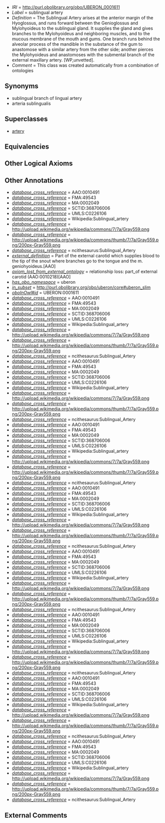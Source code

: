  * *IRI* = http://purl.obolibrary.org/obo/UBERON_0001611
 * *Label* = sublingual artery
 * *Definition* = The Sublingual Artery arises at the anterior margin of the Hyoglossus, and runs forward between the Genioglossus and Mylohyoideus to the sublingual gland. It supplies the gland and gives branches to the Mylohyoideus and neighboring muscles, and to the mucous membrane of the mouth and gums. One branch runs behind the alveolar process of the mandible in the substance of the gum to anastomose with a similar artery from the other side; another pierces the Mylohyoideus and anastomoses with the submental branch of the external maxillary artery. [WP,unvetted].
 * *Comment* = This class was created automatically from a combination of ontologies

## Synonyms

 * sublingual branch of lingual artery
 * arteria sublingualis

## Superclasses

 * [artery](../../UBERON/37/UBERON_0001637.md)

## Equivalencies


## Other Logical Axioms


## Other Annotations

 * *[database_cross_reference](../../ef/oboInOwl#hasDbXref.md)* = AAO:0010491
 * *[database_cross_reference](../../ef/oboInOwl#hasDbXref.md)* = FMA:49543
 * *[database_cross_reference](../../ef/oboInOwl#hasDbXref.md)* = MA:0002049
 * *[database_cross_reference](../../ef/oboInOwl#hasDbXref.md)* = SCTID:368706006
 * *[database_cross_reference](../../ef/oboInOwl#hasDbXref.md)* = UMLS:C0226106
 * *[database_cross_reference](../../ef/oboInOwl#hasDbXref.md)* = Wikipedia:Sublingual_artery
 * *[database_cross_reference](../../ef/oboInOwl#hasDbXref.md)* = http://upload.wikimedia.org/wikipedia/commons/7/7a/Gray559.png
 * *[database_cross_reference](../../ef/oboInOwl#hasDbXref.md)* = http://upload.wikimedia.org/wikipedia/commons/thumb/7/7a/Gray559.png/200px-Gray559.png
 * *[database_cross_reference](../../ef/oboInOwl#hasDbXref.md)* = ncithesaurus:Sublingual_Artery
 * *[external_definition](../../UBPROP/01/UBPROP_0000001.md)* = Part of the external carotid which supplies blood to the tip of the snout where branches go to the tongue and the m. geniohyoideus.[AAO]
 * *[axiom_lost_from_external_ontology](../../UBPROP/02/UBPROP_0000002.md)* = relationship loss: part_of external carotid (AAO:0010218)[AAO]
 * *[has_obo_namespace](../../ce/oboInOwl#hasOBONamespace.md)* = uberon
 * *[in_subset](../../et/oboInOwl#inSubset.md)* = http://purl.obolibrary.org/obo/uberon/core#uberon_slim
 * *[oboInOwl#id](../../id/oboInOwl#id.md)* = UBERON:0001611
 * *[database_cross_reference](../../ef/oboInOwl#hasDbXref.md)* = AAO:0010491
 * *[database_cross_reference](../../ef/oboInOwl#hasDbXref.md)* = FMA:49543
 * *[database_cross_reference](../../ef/oboInOwl#hasDbXref.md)* = MA:0002049
 * *[database_cross_reference](../../ef/oboInOwl#hasDbXref.md)* = SCTID:368706006
 * *[database_cross_reference](../../ef/oboInOwl#hasDbXref.md)* = UMLS:C0226106
 * *[database_cross_reference](../../ef/oboInOwl#hasDbXref.md)* = Wikipedia:Sublingual_artery
 * *[database_cross_reference](../../ef/oboInOwl#hasDbXref.md)* = http://upload.wikimedia.org/wikipedia/commons/7/7a/Gray559.png
 * *[database_cross_reference](../../ef/oboInOwl#hasDbXref.md)* = http://upload.wikimedia.org/wikipedia/commons/thumb/7/7a/Gray559.png/200px-Gray559.png
 * *[database_cross_reference](../../ef/oboInOwl#hasDbXref.md)* = ncithesaurus:Sublingual_Artery
 * *[database_cross_reference](../../ef/oboInOwl#hasDbXref.md)* = AAO:0010491
 * *[database_cross_reference](../../ef/oboInOwl#hasDbXref.md)* = FMA:49543
 * *[database_cross_reference](../../ef/oboInOwl#hasDbXref.md)* = MA:0002049
 * *[database_cross_reference](../../ef/oboInOwl#hasDbXref.md)* = SCTID:368706006
 * *[database_cross_reference](../../ef/oboInOwl#hasDbXref.md)* = UMLS:C0226106
 * *[database_cross_reference](../../ef/oboInOwl#hasDbXref.md)* = Wikipedia:Sublingual_artery
 * *[database_cross_reference](../../ef/oboInOwl#hasDbXref.md)* = http://upload.wikimedia.org/wikipedia/commons/7/7a/Gray559.png
 * *[database_cross_reference](../../ef/oboInOwl#hasDbXref.md)* = http://upload.wikimedia.org/wikipedia/commons/thumb/7/7a/Gray559.png/200px-Gray559.png
 * *[database_cross_reference](../../ef/oboInOwl#hasDbXref.md)* = ncithesaurus:Sublingual_Artery
 * *[database_cross_reference](../../ef/oboInOwl#hasDbXref.md)* = AAO:0010491
 * *[database_cross_reference](../../ef/oboInOwl#hasDbXref.md)* = FMA:49543
 * *[database_cross_reference](../../ef/oboInOwl#hasDbXref.md)* = MA:0002049
 * *[database_cross_reference](../../ef/oboInOwl#hasDbXref.md)* = SCTID:368706006
 * *[database_cross_reference](../../ef/oboInOwl#hasDbXref.md)* = UMLS:C0226106
 * *[database_cross_reference](../../ef/oboInOwl#hasDbXref.md)* = Wikipedia:Sublingual_artery
 * *[database_cross_reference](../../ef/oboInOwl#hasDbXref.md)* = http://upload.wikimedia.org/wikipedia/commons/7/7a/Gray559.png
 * *[database_cross_reference](../../ef/oboInOwl#hasDbXref.md)* = http://upload.wikimedia.org/wikipedia/commons/thumb/7/7a/Gray559.png/200px-Gray559.png
 * *[database_cross_reference](../../ef/oboInOwl#hasDbXref.md)* = ncithesaurus:Sublingual_Artery
 * *[database_cross_reference](../../ef/oboInOwl#hasDbXref.md)* = AAO:0010491
 * *[database_cross_reference](../../ef/oboInOwl#hasDbXref.md)* = FMA:49543
 * *[database_cross_reference](../../ef/oboInOwl#hasDbXref.md)* = MA:0002049
 * *[database_cross_reference](../../ef/oboInOwl#hasDbXref.md)* = SCTID:368706006
 * *[database_cross_reference](../../ef/oboInOwl#hasDbXref.md)* = UMLS:C0226106
 * *[database_cross_reference](../../ef/oboInOwl#hasDbXref.md)* = Wikipedia:Sublingual_artery
 * *[database_cross_reference](../../ef/oboInOwl#hasDbXref.md)* = http://upload.wikimedia.org/wikipedia/commons/7/7a/Gray559.png
 * *[database_cross_reference](../../ef/oboInOwl#hasDbXref.md)* = http://upload.wikimedia.org/wikipedia/commons/thumb/7/7a/Gray559.png/200px-Gray559.png
 * *[database_cross_reference](../../ef/oboInOwl#hasDbXref.md)* = ncithesaurus:Sublingual_Artery
 * *[database_cross_reference](../../ef/oboInOwl#hasDbXref.md)* = AAO:0010491
 * *[database_cross_reference](../../ef/oboInOwl#hasDbXref.md)* = FMA:49543
 * *[database_cross_reference](../../ef/oboInOwl#hasDbXref.md)* = MA:0002049
 * *[database_cross_reference](../../ef/oboInOwl#hasDbXref.md)* = SCTID:368706006
 * *[database_cross_reference](../../ef/oboInOwl#hasDbXref.md)* = UMLS:C0226106
 * *[database_cross_reference](../../ef/oboInOwl#hasDbXref.md)* = Wikipedia:Sublingual_artery
 * *[database_cross_reference](../../ef/oboInOwl#hasDbXref.md)* = http://upload.wikimedia.org/wikipedia/commons/7/7a/Gray559.png
 * *[database_cross_reference](../../ef/oboInOwl#hasDbXref.md)* = http://upload.wikimedia.org/wikipedia/commons/thumb/7/7a/Gray559.png/200px-Gray559.png
 * *[database_cross_reference](../../ef/oboInOwl#hasDbXref.md)* = ncithesaurus:Sublingual_Artery
 * *[database_cross_reference](../../ef/oboInOwl#hasDbXref.md)* = AAO:0010491
 * *[database_cross_reference](../../ef/oboInOwl#hasDbXref.md)* = FMA:49543
 * *[database_cross_reference](../../ef/oboInOwl#hasDbXref.md)* = MA:0002049
 * *[database_cross_reference](../../ef/oboInOwl#hasDbXref.md)* = SCTID:368706006
 * *[database_cross_reference](../../ef/oboInOwl#hasDbXref.md)* = UMLS:C0226106
 * *[database_cross_reference](../../ef/oboInOwl#hasDbXref.md)* = Wikipedia:Sublingual_artery
 * *[database_cross_reference](../../ef/oboInOwl#hasDbXref.md)* = http://upload.wikimedia.org/wikipedia/commons/7/7a/Gray559.png
 * *[database_cross_reference](../../ef/oboInOwl#hasDbXref.md)* = http://upload.wikimedia.org/wikipedia/commons/thumb/7/7a/Gray559.png/200px-Gray559.png
 * *[database_cross_reference](../../ef/oboInOwl#hasDbXref.md)* = ncithesaurus:Sublingual_Artery
 * *[database_cross_reference](../../ef/oboInOwl#hasDbXref.md)* = AAO:0010491
 * *[database_cross_reference](../../ef/oboInOwl#hasDbXref.md)* = FMA:49543
 * *[database_cross_reference](../../ef/oboInOwl#hasDbXref.md)* = MA:0002049
 * *[database_cross_reference](../../ef/oboInOwl#hasDbXref.md)* = SCTID:368706006
 * *[database_cross_reference](../../ef/oboInOwl#hasDbXref.md)* = UMLS:C0226106
 * *[database_cross_reference](../../ef/oboInOwl#hasDbXref.md)* = Wikipedia:Sublingual_artery
 * *[database_cross_reference](../../ef/oboInOwl#hasDbXref.md)* = http://upload.wikimedia.org/wikipedia/commons/7/7a/Gray559.png
 * *[database_cross_reference](../../ef/oboInOwl#hasDbXref.md)* = http://upload.wikimedia.org/wikipedia/commons/thumb/7/7a/Gray559.png/200px-Gray559.png
 * *[database_cross_reference](../../ef/oboInOwl#hasDbXref.md)* = ncithesaurus:Sublingual_Artery
 * *[database_cross_reference](../../ef/oboInOwl#hasDbXref.md)* = AAO:0010491
 * *[database_cross_reference](../../ef/oboInOwl#hasDbXref.md)* = FMA:49543
 * *[database_cross_reference](../../ef/oboInOwl#hasDbXref.md)* = MA:0002049
 * *[database_cross_reference](../../ef/oboInOwl#hasDbXref.md)* = SCTID:368706006
 * *[database_cross_reference](../../ef/oboInOwl#hasDbXref.md)* = UMLS:C0226106
 * *[database_cross_reference](../../ef/oboInOwl#hasDbXref.md)* = Wikipedia:Sublingual_artery
 * *[database_cross_reference](../../ef/oboInOwl#hasDbXref.md)* = http://upload.wikimedia.org/wikipedia/commons/7/7a/Gray559.png
 * *[database_cross_reference](../../ef/oboInOwl#hasDbXref.md)* = http://upload.wikimedia.org/wikipedia/commons/thumb/7/7a/Gray559.png/200px-Gray559.png
 * *[database_cross_reference](../../ef/oboInOwl#hasDbXref.md)* = ncithesaurus:Sublingual_Artery

## External Comments

